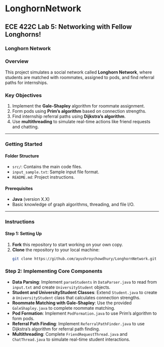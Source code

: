 # LonghornNetwork
## ECE 422C Lab 5: Networking with Fellow Longhorns!

### Longhorn Network

### Overview
This project simulates a social network called **Longhorn Network**, where students are matched with roommates, assigned to pods, and find referral paths for internships.

### Key Objectives
1. Implement the **Gale-Shapley** algorithm for roommate assignment.
2. Form pods using **Prim’s algorithm** based on connection strengths.
3. Find internship referral paths using **Dijkstra’s algorithm**.
4. Use **multithreading** to simulate real-time actions like friend requests and chatting.

---

### Getting Started

#### Folder Structure
- `src/`: Contains the main code files.
- `input_sample.txt`: Sample input file format.
- `README.md`: Project instructions.

#### Prerequisites
- **Java** (version X.X)
- Basic knowledge of graph algorithms, threading, and file I/O.

---

### Instructions

#### Step 1: Setting Up
1. **Fork** this repository to start working on your own copy.
2. **Clone** the repository to your local machine:
   ```bash
   git clone https://github.com/ayushroychowdhury/LonghornNetwork.git

### Step 2: Implementing Core Components

- **Data Parsing**: Implement `parseStudents` in `DataParser.java` to read from `input.txt` and create `UniversityStudent` objects.
- **Student and UniversityStudent Classes**: Extend `Student.java` to create a `UniversityStudent` class that calculates connection strengths.
- **Roommate Matching with Gale-Shapley**: Use the provided `GaleShapley.java` to complete roommate matching.
- **Pod Formation**: Implement `PodFormation.java` to use Prim’s algorithm to form pods.
- **Referral Path Finding**: Implement `ReferralPathFinder.java` to use Dijkstra’s algorithm for referral path finding.
- **Multithreading**: Complete `FriendRequestThread.java` and `ChatThread.java` to simulate real-time student interactions.

